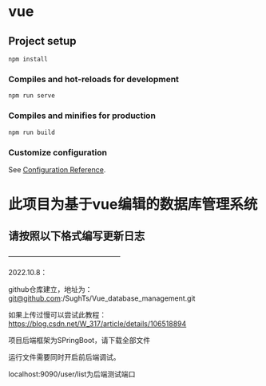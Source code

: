 # vue

## Project setup
```
npm install
```

### Compiles and hot-reloads for development
```
npm run serve
```

### Compiles and minifies for production
```
npm run build
```

### Customize configuration
See [Configuration Reference](https://cli.vuejs.org/config/).

# 此项目为基于vue编辑的数据库管理系统
请按照以下格式编写更新日志
-

————————————————

2022.10.8：

github仓库建立，地址为：git@github.com:/SughTs/Vue_database_management.git

如果上传过慢可以尝试此教程：https://blog.csdn.net/W_317/article/details/106518894

项目后端框架为SPringBoot，请下载全部文件

运行文件需要同时开启前后端调试。

localhost:9090/user/list为后端测试端口